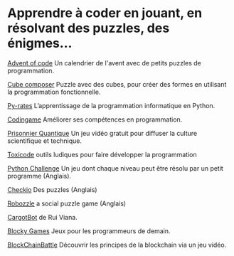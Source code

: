 # Apprendre à coder en jouant, en résolvant des puzzles, des énigmes...

[Advent of code](https://adventofcode.com/) Un calendrier de l'avent avec de petits puzzles de programmation.

[Cube composer](https://david-peter.de/cube-composer/) Puzzle avec des cubes, pour créer des formes en utilisant la programmation fonctionnelle.

[Py-rates](https://py-rates.fr/) L’apprentissage de la programmation informatique en Python.

[Codingame](https://www.codingame.com/start) Améliorer ses compétences en programmation.

[Prisonnier Quantique](https://prisonnier-quantique.fr/index.html) Un jeu vidéo gratuit  pour diffuser la culture scientifique et technique.

[Toxicode](http://www.toxicode.fr/learn) outils ludiques pour faire développer la programmation 


[Python Challenge](http://www.pythonchallenge.com/about.php) Un jeu dont chaque niveau peut être résolu par un petit programme (Anglais).


[Checkio](https://py.checkio.org/) Des puzzles (Anglais)

[Robozzle](http://www.robozzle.com/beta/index.html) a social puzzle game (Anglais)

[CargotBot](http://www-verimag.imag.fr/~wack/CargoBot/) de Rui Viana.

[Blocky Games](https://blockly.games/?lang=fr) Jeux pour les programmeurs de demain. 


[BlockChainBattle](https://playcurious.games/fr/blockchainbattle/) Découvrir les principes de la blockchain via un jeu vidéo.
